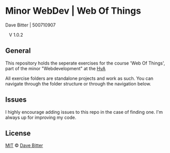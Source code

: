 # Minor WebDev | Web Of Things
Dave Bitter | 500710907

    V 1.0.2

## General
This repository holds the seperate exercises for the course 'Web Of Things', part of the minor "Webdevelopment" at the [HvA](http://www.hva.nl/)

All exercise folders are standalone projects and work as such. You can navigate through the folder structure or through the navigation below.

## Issues
I highly encourage adding issues to this repo in the case of finding one. I'm always up for improving my code.

## License
[MIT](LICENSE.md) © [Dave Bitter](https://github.com/DaveBitter/)

